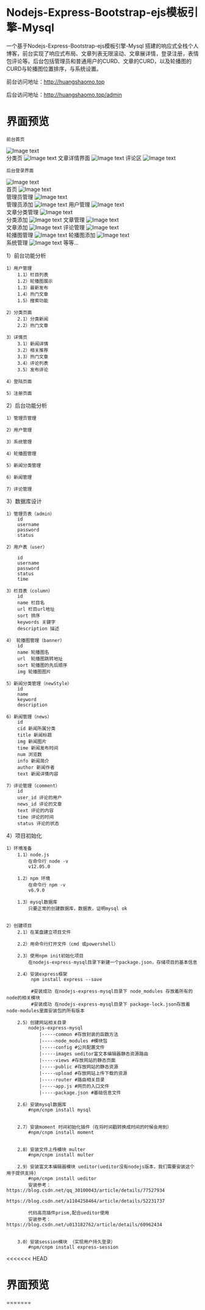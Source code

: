 Nodejs-Express-Bootstrap-ejs模板引擎-Mysql
=================================
一个基于Nodejs-Express-Bootstrap-ejs模板引擎-Mysql 搭建的响应式全栈个人博客，前台实现了响应式布局、文章列表无限滚动、文章展详情，登录注册，表情包评论等。后台包括管理员和普通用户的CURD、文章的CURD，以及轮播图的CURD与轮播图位置排序，与系统设置。


前台访问地址：http://huangshaomo.top

后台访问地址：http://huangshaomo.top/admin

界面预览
=================================     
    前台首页
![Image text](https://raw.githubusercontent.com/huangshaomo/photo/master/blog-01.png)      
    分类页
![Image text](https://raw.githubusercontent.com/huangshaomo/photo/master/blog-02.png) 
    文章详情界面
![Image text](https://raw.githubusercontent.com/huangshaomo/photo/master/blog-03.png) 
    评论区
![Image text](https://raw.githubusercontent.com/huangshaomo/photo/master/blog-04.png) 
    
    后台登录界面
![Image text](https://raw.githubusercontent.com/huangshaomo/photo/master/admin-blog-01.png)   
    首页
![Image text](https://raw.githubusercontent.com/huangshaomo/photo/master/admin-blog-02.png)  
    管理员管理
![Image text](https://raw.githubusercontent.com/huangshaomo/photo/master/admin-blog-03.png)      
    管理员添加
![Image text](https://raw.githubusercontent.com/huangshaomo/photo/master/admin-blog-04.png) 
    用户管理
![Image text](https://raw.githubusercontent.com/huangshaomo/photo/master/admin-blog-05.png)      
    文章分类管理
![Image text](https://raw.githubusercontent.com/huangshaomo/photo/master/admin-blog-06.png)      
    分类添加
![Image text](https://raw.githubusercontent.com/huangshaomo/photo/master/admin-blog-07.png) 
    文章管理
![Image text](https://raw.githubusercontent.com/huangshaomo/photo/master/admin-blog-08.png)      
    文章添加
![Image text](https://raw.githubusercontent.com/huangshaomo/photo/master/admin-blog-09.png) 
    评论管理
![Image text](https://raw.githubusercontent.com/huangshaomo/photo/master/admin-blog-10.png)      
    轮播图管理
![Image text](https://raw.githubusercontent.com/huangshaomo/photo/master/admin-blog-11.png) 
    轮播图添加
![Image text](https://raw.githubusercontent.com/huangshaomo/photo/master/admin-blog-12.png)      
    系统管理
![Image text](https://raw.githubusercontent.com/huangshaomo/photo/master/admin-blog-13.png) 
等等...



1）前台功能分析

    1）用户管理
        1.1）栏目列表
        1.2）轮播图展示
        1.3）最新发布
        1.4）热门文章
        1.5）搜索功能

    2）分类页面
        2.1）分类新闻
        2.2）热门文章

    3）详情页
        3.1）新闻详情
        3.2）相关推荐
        3.3）热门文章
        3.4）评论列表
        3.5）发布评论

    4）登陆页面

    5）注册页面





2）后台功能分析

    1）管理员管理

    2）用户管理

    3）系统管理

    4）轮播图管理

    5）新闻分类管理

    6）新闻管理

    7）评论管理


3）数据库设计

    1）管理员表（admin）
        id
        username
        password
        status
        
    2）用户表（user）

        id
        username
        password
        status
        time

    3）栏目表（column）
        id
        name 栏目名
        url 栏目url地址
        sort 排序
        keywords 关键字
        description 描述

    4） 轮播图管理（banner）
        id
        name 轮播图名
        url  轮播图跳转地址
        sort 轮播图的先后顺序
        img 轮播图图片
    
    5）新闻分类管理（newStyle）
        id
        name
        keyword
        description
    
    6）新闻管理（news）
        id
        cid 新闻所属分类
        title 新闻标题
        img 新闻图片
        time 新闻发布时间
        num 浏览数
        info 新闻简介
        author 新闻作者
        text 新闻详情内容

    7）评论管理（comment）
        id
        user_id 评论的用户
        news_id 评论的文章
        text 评论的内容
        time 评论的时间
        status 评论的状态
          


4）项目初始化

    1）环境准备
        1.1）node.js
            在命令行 node -v
            v12.05.0

        1.2）npm 环境
            在命令行 npm -v
            v6.9.0

        1.3）mysql数据库
            只要正常的创建数据库，数据表，证明mysql ok


    2）创建项目
        2.1）在某盘建立项目文件

        2.2）用命令行打开文件（cmd 或powershell）

        2.3）使用npm init初始化项目
            在nodejs-express-mysql目录下新建一个package.json，存储项目的基本信息

        2.4）安装express框架
             npm install express --save

             #安装成功 在nodejs-express-mysql目录下 node_modules 存放着所有的node的相关模块
             #安装成功 在nodejs-express-mysql目录下 package-lock.json存放着node-modules里面安装包的所有版本

        2.5）创建网站相关目录
            nodejs-express-mysql
                |-----common #存放封装的函数方法
                |-----node_modules #模块包
                |-----config #公共配置文件
                |-----images ueditor富文本编辑器静态资源路由
                |-----views #存放网站的静态页面
                |-----public #存放网站的静态资源
                |-----upload #存放网站上传下载的资源
                |-----router #路由相关目录
                |-----app.js #网页的入口文件
                |-----package.json #基础信息文件

        2.6）安装mysql数据库
            #npm/cnpm install mysql


        2.7）安装moment 时间初始化插件（在将时间戳转换成时间的时候会用到）
            #npm/cnpm install moment


        2.8）安装文件上传模块 multer
            #npm/cnpm install multer

        2.9）安装富文本编辑器模块 ueditor(ueditor没有nodejs版本，我们需要安装这个用于提供支持)
            #npm/cnpm install ueditor
            安装参考：https://blog.csdn.net/qq_30100043/article/details/77527934
                     https://blog.csdn.net/a1104258464/article/details/52231737

            代码高亮插件prism,配合ueditor使用 
            安装参考：https://blog.csdn.net/u013182762/article/details/60962434

        
        3.0）安装session模块 （实现用户持久登录）
            #npm/cnpm install express-session

<<<<<<< HEAD


界面预览
=================================


=======


